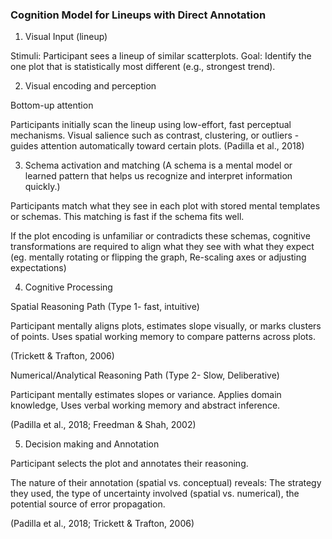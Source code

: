 ### Cognition Model for Lineups with Direct Annotation


1.	Visual Input (lineup)

Stimuli: Participant sees a lineup of similar scatterplots.
Goal: Identify the one plot that is statistically most different (e.g., strongest trend).



2.	Visual encoding and perception

Bottom-up attention

Participants initially scan the lineup using low-effort, fast perceptual mechanisms. Visual salience such as contrast, clustering, or outliers - guides attention automatically toward certain plots. (Padilla et al., 2018) 


3.	Schema activation and matching (A schema is a mental model or learned pattern that helps us recognize and interpret information quickly.)


Participants match what they see in each plot with stored mental templates or schemas. This matching is fast if the schema fits well.

If the plot encoding is unfamiliar or contradicts these schemas, cognitive transformations are required to align what they see with what they expect (eg. mentally rotating or flipping the graph, Re-scaling axes or adjusting expectations) 



4.	Cognitive Processing

Spatial Reasoning Path (Type 1- fast, intuitive)

Participant mentally aligns plots, estimates slope visually, or marks clusters of points. 
Uses spatial working memory to compare patterns across plots.

(Trickett & Trafton, 2006)




Numerical/Analytical Reasoning Path (Type 2- Slow, Deliberative)

Participant mentally estimates slopes or variance.
Applies domain knowledge, Uses verbal working memory and abstract inference.

(Padilla et al., 2018; Freedman & Shah, 2002)


5.	Decision making and Annotation

Participant selects the plot and annotates their reasoning.

The nature of their annotation (spatial vs. conceptual) reveals: The strategy they used, the type of uncertainty involved (spatial vs. numerical), the potential source of error propagation.


(Padilla et al., 2018; Trickett & Trafton, 2006)
